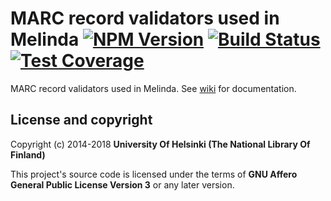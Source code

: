 # MARC record validators used in Melinda [![NPM Version](https://img.shields.io/npm/v/@natlibfi/marc-record-validators-melinda.svg)](https://npmjs.org/package/@natlibfi/marc-record-validators-melinda) [![Build Status](https://travis-ci.org/NatLibFi/marc-record-validators-melinda.svg)](https://travis-ci.org/NatLibFi/marc-record-validators-melinda) [![Test Coverage](https://codeclimate.com/github/NatLibFi/marc-record-validators-melinda/badges/coverage.svg)](https://codeclimate.com/github/NatLibFi/marc-record-validators-melinda/coverage)

MARC record validators used in Melinda. See [wiki](https://github.com/NatLibFi/marc-record-validators-melinda/wiki) for documentation.

## License and copyright

Copyright (c) 2014-2018 **University Of Helsinki (The National Library Of Finland)**

This project's source code is licensed under the terms of **GNU Affero General Public License Version 3** or any later version.
